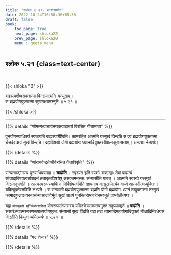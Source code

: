 ```yaml
---
title: "श्लोक ५.२१- सन्यासयोग"
date: 2022-10-24T16:58:36+05:30
draft: false
book:
    toc_page: true
    next_page: shloka22
    prev_page: shloka20
    menu : geeta_menu
---
```




## श्लोक ५.२१ {class=text-center}

<br/>

{{< shloka  "0"  >}}

बाह्यस्पर्शेष्वसक्तात्मा विन्दत्यात्मनि यत्सुखम्।  
स ब्रह्मयोगयुक्तात्मा सुखमक्षयमश्नुते ॥ ५.२१ ॥

{{< /shloka >}}

---


{{% details "श्रीमत्मध्वाचार्यभगवत्पादाचर्य विरचित  गीताभाष्य" %}}

पुनर्योगस्याधिक्यं स्पष्टयति बाह्यस्पर्शेष्विति। 
कामरहित आत्मनि यत्सुखं विन्दति स एव ब्रह्मयोगयुक्तात्मा 
चेत्तदेवाक्षयं सुखं विन्दति। ब्रह्मविषयो योगो ब्रह्मयोगः 
ध्यानादियुक्तस्यैवात्मसुखमक्षयम्। अन्यथा नेत्यर्थः।

{{% /details %}}



{{% details "श्रीराघवेन्द्रतीर्थविरचित गीताविवृतिः" %}}

संन्यासाद्योगस्य पुनराधिक्यमाह ॥ **बाह्येति** । 
स्पृश्यंत इति स्पर्शाः शब्दाद्याः तेषां बाह्यत्वं 
श्रोत्राद्यविषयत्वसंपादनं तथाकृतविषयेषु 
असक्तमनस्कः संन्यासीति यावत्‌ । 
आत्मनि स्वरूपे यत्सुखं विंदत्यनुभवति ।
आत्मस्वरूपस्यापि न निर्विशेषत्वमिति ज्ञापनाय यत्सुखमित्येव वाच्ये
आत्मनीत्यप्युक्तिः । यदित्युक्तेस्तदिति लभ्यते । 
स संन्यासी ब्रह्मयोगयुक्तात्मा
ब्रह्मणि योगो ब्रह्मयोगः ध्यानं तद्युक्तात्मा तत्सुखं
कामाद्युपद्रवक्षयरूपसंन्यासादाविर्भूतं सुखं अक्षयं 
पुनस्तिरोभावहीनमश्र्नुते  प्राप्नोतीत्यर्थः ।   

यद्वा `योगयुक्तो मुनिर्बह्मेत्यादिना` योगरूपसंन्यासस्य
यन्निश्श्रेयसकरत्वमुक्तं तदुपपाद्यते ॥ **बाह्येति** ।
संसारेऽप्यात्मस्मरणरूपाल्पयोगयुक्तः संन्यासी सुखं विंदति 
यदा तदा ध्यानादिमहायोगादियुक्तो मोक्षादिनिश्धेयसं 
विंदतीति किमुवाच्यमित्यर्थः  ॥ ५.२१ ॥

{{% /details %}}



{{% details "पद विचार" %}}


{{% /details %}}
